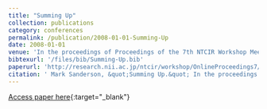 ```yaml
---
title: "Summing Up"
collection: publications
category: conferences
permalink: /publication/2008-01-01-Summing-Up
date: 2008-01-01
venue: 'In the proceedings of Proceedings of the 7th NTCIR Workshop Meeting on Evaluation of Information Access Technologies: Information Retrieval, Question Answering and Cross-Lingual Information Access, NTCIR-7, National Center of Sciences, Tokyo, Japan, December 16-19, 2008'
bibtexurl: '/files/bib/Summing-Up.bib'
paperurl: 'http://research.nii.ac.jp/ntcir/workshop/OnlineProceedings7/slides/05-NTCIR7-INV-SandersonM\_slides.pdf'
citation: ' Mark Sanderson, &quot;Summing Up.&quot; In the proceedings of Proceedings of the 7th NTCIR Workshop Meeting on Evaluation of Information Access Technologies: Information Retrieval, Question Answering and Cross-Lingual Information Access, NTCIR-7, National Center of Sciences, Tokyo, Japan, December 16-19, 2008, 2008.'
---
```

[Access paper here](http://research.nii.ac.jp/ntcir/workshop/OnlineProceedings7/slides/05-NTCIR7-INV-SandersonM\_slides.pdf){:target="_blank"}
